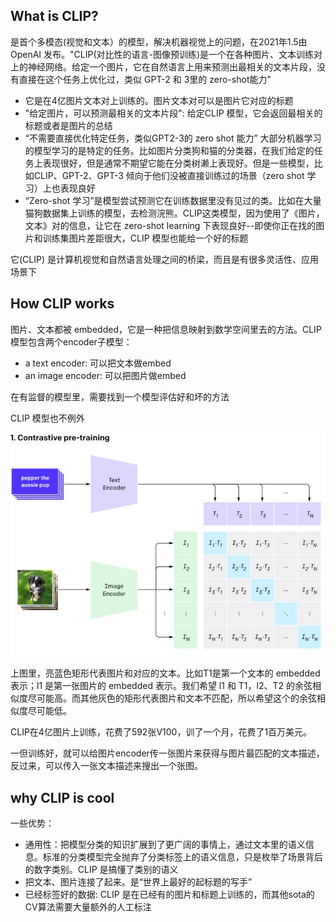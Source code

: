 ## What is CLIP?
是首个多模态(视觉和文本）的模型，解决机器视觉上的问题，在2021年1.5由 OpenAI 发布。"CLIP(对比性的语言-图像预训练)是一个在各种图片、文本训练对上的神经网络。给定一个图片，它在自然语言上用来预测出最相关的文本片段，没有直接在这个任务上优化过，类似 GPT-2 和 3里的 zero-shot能力"

* 它是在4亿图片文本对上训练的。图片文本对可以是图片它对应的标题
* "给定图片，可以预测最相关的文本片段": 给定CLIP 模型，它会返回最相关的标题或者是图片的总结
* “不需要直接优化特定任务，类似GPT2-3的 zero shot 能力” 大部分机器学习的模型学习的是特定的任务。比如图片分类狗和猫的分类器，在我们给定的任务上表现很好，但是通常不期望它能在分类树濑上表现好。但是一些模型，比如CLIP、GPT-2、GPT-3 倾向于他们没被直接训练过的场景（zero shot 学习）上也表现良好
* “Zero-shot 学习”是模型尝试预测它在训练数据里没有见过的类。比如在大量猫狗数据集上训练的模型，去检测浣熊。CLIP这类模型，因为使用了《图片，文本》对的信息，让它在 zero-shot learning 下表现良好--即使你正在找的图片和训练集图片差距很大，CLIP 模型也能给一个好的标题

它(CLIP) 是计算机视觉和自然语言处理之间的桥梁，而且是有很多灵活性、应用场景下

## How CLIP works
图片、文本都被 embedded，它是一种把信息映射到数学空间里去的方法。CLIP 模型包含两个encoder子模型：

* a text encoder: 可以把文本做embed
* an image encoder: 可以把图片做embed

在有监督的模型里，需要找到一个模型评估好和坏的方法

CLIP 模型也不例外

![](imgs/clip_maximize_cosine.jpeg)

上图里，亮蓝色矩形代表图片和对应的文本。比如T1是第一个文本的 embedded 表示；l1 是第一张图片的 embedded 表示。我们希望 l1 和 T1，l2、T2 的余弦相似度尽可能高。而其他灰色的矩形代表图片和文本不匹配，所以希望这个的余弦相似度尽可能低。

CLIP在4亿图片上训练，花费了592张V100，训了一个月，花费了1百万美元。

一但训练好，就可以给图片encoder传一张图片来获得与图片最匹配的文本描述，反过来，可以传入一张文本描述来搜出一个张图。

## why CLIP is cool

一些优势：
* 通用性：把模型分类的知识扩展到了更广阔的事情上，通过文本里的语义信息。标准的分类模型完全抛弃了分类标签上的语义信息，只是枚举了场景背后的数字类别。CLIP 是搞懂了类别的语义
* 把文本、图片连接了起来。是“世界上最好的起标题的写手”
* 已经标签好的数据: CLIP 是在已经有的图片和标题上训练的，而其他sota的CV算法需要大量额外的人工标注
